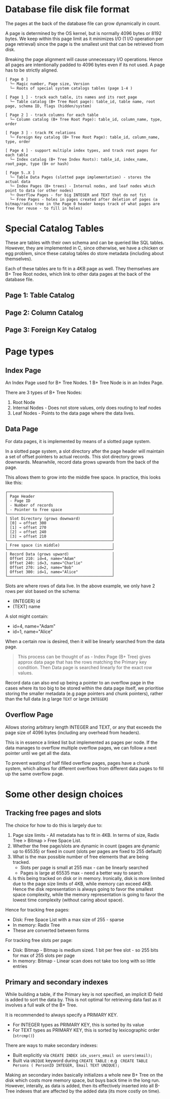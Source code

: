 # Database file disk file format

The pages at the back of the database file can grow dynamically in count.

A page is determined by the OS kernel, but is normally 4096 bytes or 8192 bytes. We keep within this page limit as it minimizes I/O (1 I/O operation per page retrieval) since the page is the smallest unit that can be retrieved from disk. 

Breaking the page alignment will cause unnecessary I/O operations. Hence all pages are intentionally padded to 4096 bytes even if its not used. A page has to be strictly aligned.

```
[ Page 0 ]
  └─ Magic number, Page size, Version
  └─ Roots of special system catalogs tables (page 1-4 )

[ Page 1 ] - track each table, its names and its root page
  └─ Table catalog (B+ Tree Root page): table_id, table name, root page, schema ID, flags (hidden/system)

[ Page 2 ] - track columns for each table
  └─ Column catalog (B+ Tree Root Page): table_id, column_name, type, order

[ Page 3 ] - track FK relations
  └─ Foreign Key catalog (B+ Tree Root Page): table_id, column_name, type, order
  
[ Page 4 ] - support multiple index types, and track root pages for each table
  └─ Index catalog (B+ Tree Index Roots): table_id, index_name, root_page, type (B+ or hash)

[ Page 5..X ]
  └─ Table Data Pages (slotted page implementation) - stores the actual data
  └─ Index Pages (B+ trees) - Internal nodes, and leaf nodes which point to data (or other nodes)
  └─ Overflow Pages - for big INTEGER and TEXT that do not fit
  └─ Free Pages - holes in pages created after deletion of pages (a bitmap/radix tree in the Page 0 header keeps track of what pages are free for reuse - to fill in holes)
```

# Special Catalog Tables 

These are tables with their own schema and can be queried like SQL tables. However, they are implemented in C, since otherwise, we have a chicken or egg problem, since these catalog tables do store metadata (including about themselves).

Each of these tables are to fit in a 4KB page as well. They themselves are B+ Tree Root nodes, which link to other data pages at the back of the database file.

## Page 1: Table Catalog

## Page 2: Column Catalog

## Page 3: Foreign Key Catalog

# Page types

## Index Page

An Index Page used for B+ Tree Nodes. 1 B+ Tree Node is in an Index Page.

There are 3 types of B+ Tree Nodes:
1) Root Node
2) Internal Nodes - Does not store values, only does routing to leaf nodes
3) Leaf Nodes - Points to the data page where the data lives.

## Data Page
For data pages, it is implemented by means of a slotted page system.

In a slotted page system, a slot directory after the page header will maintain a set of offset pointers to actual records. This slot directory grows downwards. Meanwhile, record data grows upwards from the back of the page. 

This allows them to grow into the middle free space. In practice, this looks like this:

```
┌──────────────────────────────────────────────┐
│ Page Header                                  │
│ - Page ID                                    │
│ - Number of records                          │
│ - Pointer to free space                      │
└──────────────────────────────────────────────┘
│ Slot Directory (grows downward)              │
│ [0] → offset 300                             │
│ [1] → offset 270                             │
│ [2] → offset 240                             │
│ [3] → offset 210                             │
└──────────────────────────────────────────────┘
│ Free space (in middle)                       │
└──────────────────────────────────────────────┘
│ Record Data (grows upward)                   │
│ Offset 210: id=4, name="Adam"                │
│ Offset 240: id=3, name="Charlie"             │
│ Offset 270: id=2, name="Bob"                 │
│ Offset 300: id=1, name="Alice"               │
└──────────────────────────────────────────────┘
```

Slots are where rows of data live. In the above example, we only have 2 rows per slot based on the schema:
- (INTEGER) id
- (TEXT) name

A slot might contain:
- id=4, name="Adam"
- id=1, name="Alice"

When a certain row is desired, then it will be linearly searched from the data page.

> This process can be thought of as - Index Page (B+ Tree) gives approx data page that has the rows matching the Primary key condition. Then Data page is searched linearly for the exact row values.

Record data can also end up being a pointer to an overflow page in the cases where its too big to be stored within the data page itself, we prioritise storing the smaller metadata (e.g page pointers and chunk pointers), rather than the full data (e.g large `TEXT` or large `INTEGER`)

## Overflow Page
Allows storing arbitrary length INTEGER and TEXT, or any that exceeds the page size of 4096 bytes (including any overhead from headers). 

This is in essence a linked list but implemented as pages per node. If the data manages to overflow multiple overflow pages, we can follow a next pointer until we get all the data.

To prevent wasting of half filled overflow pages, pages have a chunk system, which allows for different overflows from different data pages to fill up the same overflow page.

# Some other design choices

## Tracking free pages and slots

The choice for how to do this is largely due to:
1) Page size limits - All metadata has to fit in 4KB. In terms of size, Radix Tree > Bitmap > Free Space List. 
2) Whether the free page/slots are dynamic in count (pages are dynamic up to 65535) or fixed in count (slots per pages are fixed to 255 default)
3) What is the max possible number of free elements that are being tracked. 
    - Slots per page is small at 255 max - can be linearly searched
    - Pages is large at 65535 max - need a better way to search
4) Is this being tracked on disk or in memory. Ironically, disk is more limited due to the page size limits of 4KB, while memory can exceed 4KB. Hence the disk representation is always going to favor the smallest space complexity, while the memory representation is going to favor the lowest time complexity (without caring about space).


Hence for tracking free pages:
- Disk: Free Space List with a max size of 255 - sparse
- In memory: Radix Tree
- These are converted between forms

For tracking free slots per page:
- Disk: Bitmap - Bitmap is medium sized. 1 bit per free slot - so 255 bits for max of 255 slots per page
- In memory: Bitmap - Linear scan does not take too long with so little entries

## Primary and secondary indexes

While building a table, if the Primary key is not specified, an implicit ID field is added to sort the data by. This is not optimal for retrieving data fast as it involves a full walk of the B+ Tree.

It is recommended to always specify a PRIMARY KEY. 
- For INTEGER types as PRIMARY KEY, this is sorted by its value 
- For TEXT types as PRIMARY KEY, this is sorted by lexicographic order (`strcmp()`)

There are ways to make secondary indexes:
- Built explicitly via `CREATE INDEX idx_users_email on users(email);`
- Built via `UNIQUE` keyword during `CREATE TABLE` : e.g ` CREATE TABLE Persons ( PersonID INTEGER, Email TEXT UNIQUE);`

Making an secondary index basically initializes a whole new B+ Tree on the disk which costs more memory space, but buys back time in the long run. However, interally, as data is added, then its effectively inserted into all B-Tree indexes that are affected by the added data (its more costly on time).


